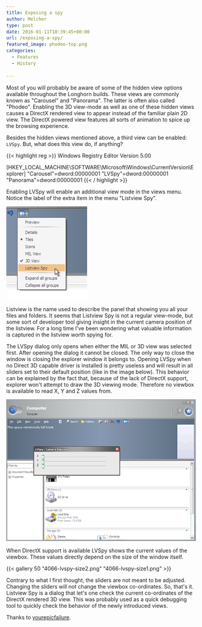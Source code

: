```yaml
---
title: Exposing a spy
author: Melcher
type: post
date: 2016-01-11T10:39:45+00:00
url: /exposing-a-spy/
featured_image: phodeo-top.png
categories:
  - Features
  - History

---
```

Most of you will probably be aware of some of the hidden view options available throughout the Longhorn builds. These views are commonly known as "Carousel" and "Panorama". The latter is often also called "Phodeo". Enabling the 3D view-mode as well as one of these hidden views causes a DirectX rendered view to appear instead of the familiar plain 2D view. The DirectX powered view features all sorts of animation to spice up the browsing experience.

Besides the hidden views mentioned above, a third view can be enabled: `LVSpy`. But, what does this view do, if anything?

{{< highlight reg >}}
Windows Registry Editor Version 5.00

[HKEY_LOCAL_MACHINE\SOFTWARE\Microsoft\Windows\CurrentVersion\Explorer]
"Carousel"=dword:00000001
"LVSpy"=dword:00000001
"Panorama"=dword:00000001
{{< / highlight >}}

Enabling LVSpy will enable an additional view mode in the views menu. Notice the label of the extra item in the menu "Listview Spy".

![4066 view context menu](4066-view-context-menu.png)

Listview is the name used to describe the panel that showing you all your files and folders. It seems that Listview Spy is not a regular view-mode, but some sort of developer tool giving insight in the current camera position of the listview. For a long time I've been wondering what valuable information is captured in the listview worth spying for.

The LVSpy dialog only opens when either the MIL or 3D view was selected first. After opening the dialog it cannot be closed. The only way to close the window is closing the explorer window it belongs to. Opening LVSpy when no Direct 3D capable driver is installed is pretty useless and will result in all sliders set to their default position (like in the image below). This behavior can be explained by the fact that, because of the lack of DirectX support, explorer won't attempt to draw the 3D viewing mode. Therefore no viewbox is available to read X, Y and Z values from.

![4066 explorer spy](4066-explorer-spy.png)

When DirectX support is available LVSpy shows the current values of the viewbox. These values directly depend on the size of the window itself.

{{< gallery 50 "4066-lvspy-size2.png" "4066-lvspy-size1.png" >}}

Contrary to what I first thought, the sliders are not meant to be adjusted. Changing the sliders will not change the viewbox co-ordinates. So, that's it. Listview Spy is a dialog that let's one check the current co-ordinates of the DirectX rendered 3D view. This was probably used as a quick debugging tool to quickly check the behavior of the newly introduced views.

Thanks to [yourepicfailure](https://www.betaarchive.com/forum/viewtopic.php?f=62&t=36131 "BetaArchive Longhorn 4066 ListviewSpy").